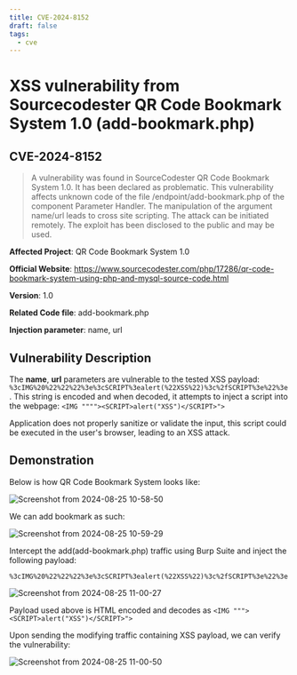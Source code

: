 ```yaml
---
title: CVE-2024-8152
draft: false
tags:
  - cve
---
```


# XSS vulnerability from Sourcecodester QR Code Bookmark System 1.0 (add-bookmark.php)
## CVE-2024-8152

> A vulnerability was found in SourceCodester QR Code Bookmark System 1.0. It has been declared as problematic. This vulnerability affects unknown code of the file /endpoint/add-bookmark.php of the component Parameter Handler. The manipulation of the argument name/url leads to cross site scripting. The attack can be initiated remotely. The exploit has been disclosed to the public and may be used.

**Affected Project**: QR Code Bookmark System 1.0

**Official Website**: https://www.sourcecodester.com/php/17286/qr-code-bookmark-system-using-php-and-mysql-source-code.html

**Version**: 1.0

**Related Code file**: add-bookmark.php

**Injection parameter**: name, url

## Vulnerability Description

The **name**, **url** parameters are vulnerable to the tested XSS payload: `%3cIMG%20%22%22%22%3e%3cSCRIPT%3ealert(%22XSS%22)%3c%2fSCRIPT%3e%22%3e`. This string is encoded and when decoded, it attempts to inject a script into the webpage:
`<IMG """"><SCRIPT>alert("XSS")</SCRIPT>">`

Application does not properly sanitize or validate the input, this script could be executed in the user's browser, leading to an XSS attack.

## Demonstration
Below is how QR Code Bookmark System looks like:

![Screenshot from 2024-08-25 10-58-50](https://github.com/user-attachments/assets/ea1d467c-872b-434d-9039-2d4638a861d5)

We can add bookmark as such:

![Screenshot from 2024-08-25 10-59-29](https://github.com/user-attachments/assets/4ce89c6e-c5de-43e3-9538-a717651ddcca)

Intercept the add(add-bookmark.php) traffic using Burp Suite and inject the following payload:

`%3cIMG%20%22%22%22%3e%3cSCRIPT%3ealert(%22XSS%22)%3c%2fSCRIPT%3e%22%3e`

![Screenshot from 2024-08-25 11-00-27](https://github.com/user-attachments/assets/66623a94-6c52-4066-97d8-0ade7d549755)

Payload used above is HTML encoded and decodes as `<IMG """><SCRIPT>alert("XSS")</SCRIPT>">`

Upon sending the modifying traffic containing XSS payload, we can verify the vulnerability:

![Screenshot from 2024-08-25 11-00-50](https://github.com/user-attachments/assets/28168943-a37b-473f-bdc5-26c78ede3034)

